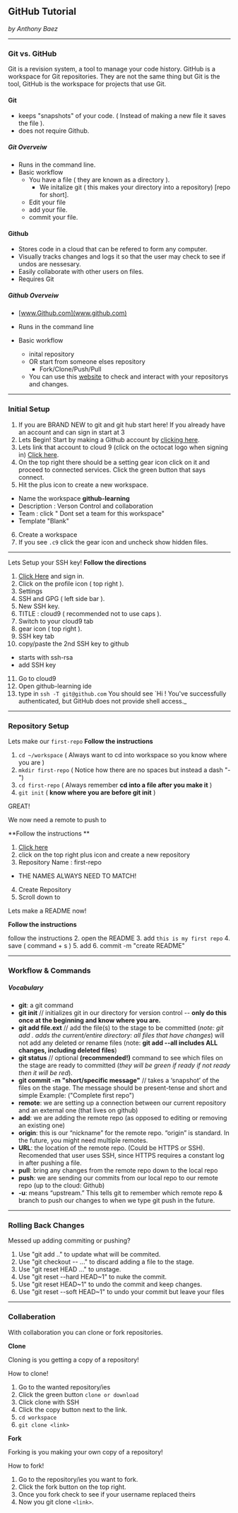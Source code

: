 ## GitHub Tutorial

_by Anthony Baez_

---
### Git vs. GitHub

Git is a revision system, a tool to manage your code history. GitHub is a workspace for Git repositories. They are not the same thing but Git is the tool, GitHub is the workspace for projects that use Git.

#### Git 
* keeps "snapshots" of your code. ( Instead of making a new file it saves the file ).
* does not require Github.
##### Git Overveiw
* Runs in the command line.
* Basic workflow
  * You have a file ( they are known as a directory ).
    * We initalize git ( this makes your directory into a repository) [repo for short].
  * Edit your file 
  * add your file.
  * commit your file.
 
#### Github
* Stores code in a cloud that can be refered to form any computer.
* Visually tracks changes and logs it so that the user may check to see if undos are nessesary.
* Easily collaborate with other users on files.
* Requires Git
##### Github Overveiw
* [www.Github.com](www.github.com) 

* Runs in the command line
* Basic workflow
  * inital repository
  * OR start from someone elses repository 
    * Fork/Clone/Push/Pull
  * You can use this [website](www.github.com) to check and interact with your repositorys and changes.
  


---
### Initial Setup
1. If you are BRAND NEW to git and git hub start here! If you already have an account and can sign in start at 3
2. Lets Begin! Start by making a Github account by [clicking here](www.https://github.com). 
3. Lets link that account to cloud 9 (click on the octocat logo when signing in) [Click here](c9.io/login).
4. On the top right there should be a setting gear icon click on it and proceed to connected services. Click the green button that says connect.
5. Hit the plus icon to create a new workspace.
* Name the workspace **github-learning**
* Description : Verson Control and collaboration
* Team : click " Dont set a team for this workspace"
* Template "Blank"
6. Create a workspace
7. If you see `.c9` click the gear icon and uncheck show hidden files.

---

Lets Setup your SSH key!
**Follow the directions**

1. [Click Here](www.github.com) and sign in.
2. Click on the profile icon ( top right ).
3. Settings 
4. SSH and GPG ( left side bar ).
5. New SSH key.
6. TITLE : cloud9 ( recommended not to use caps ).
7. Switch to your cloud9 tab
8. gear icon ( top right ).
9. SSH key tab 
10. copy/paste the 2nd SSH key to github
  * starts with ssh-rsa
  * add SSH key
11. Go to cloud9
12. Open github-learning ide
13. type in `ssh -T git@github.com`
 You should see `Hi <your username>! You've successfully authenticated, but GitHub does not provide shell access._
---
### Repository Setup
Lets make our `first-repo`
**Follow the instructions**
1. `cd ~/workspace` ( Always want to cd into workspace so you know where you are )
2. `mkdir first-repo` ( Notice how there are no spaces but instead a dash "-")
3. `cd first-repo` ( Always remember **cd into a file after you make it** )
4. `git init` ( **know where you are before git init** )

GREAT!  

We now need a remote to push to

**Follow the instructions ** 
1. [Click here](github.com)
2. click on the top right plus icon and create a new repository
3. Repository Name : first-repo
  * THE NAMES ALWAYS NEED TO MATCH!
4. Create Repository 
5. Scroll down to 

Lets make a README now!

**Follow the instructions**

follow the instructions
2. open the README
3. add `this is my first repo`
4. save ( command + s )
5. add 
6. commit -m "create README"



---
### Workflow & Commands
##### Vocabulary 
* **git**: a git command
* **git init** // initializes git in our directory for version control -- **only do this once at the beginning and know where you are.**
* **git add file.ext** // add the file(s) to the stage to be committed (_note: git add . adds the current/entire directory: all files that have changes_) will not add any deleted or rename files
(note: **git add --all  includes ALL changes, including deleted files**)
* **git status** // optional **(recommended!)** command to see which files on the stage are ready to committed (_they will be green if ready if not ready then it will be red_).
* **git commit -m "short/specific message"** // takes a ‘snapshot’ of the files on the stage. The message should be present-tense and short and simple Example: ("Complete first repo")
* **remote**: we are setting up a connection between our current repository and an external one (that lives on github)
* **add**: we are adding the remote repo (as opposed to editing or removing an existing one)
* **origin**: this is our “nickname” for the remote repo.  “origin” is standard.  In the future, you might need multiple remotes.
* **URL**: the location of the remote repo.  (Could be HTTPS or SSH). Recomended that user uses SSH, since HTTPS requires a constant log in after pushing a file.
* **pull**: bring any changes from the remote repo down to the local repo
* **push**: we are sending our commits from our local repo to our remote repo (up to the cloud: Github)
* **-u**: means “upstream.” This tells git to remember which remote repo & branch to push our changes to when we type git push in the future.
---
### Rolling Back Changes
Messed up adding commiting or pushing?

1. Use "git add <file>.." to update what will be commited.
2. Use "git checkout -- <file>..." to discard adding a file to the stage.
3. Use "git reset HEAD <file>..." to unstage.
4. Use "git reset --hard HEAD~1" to nuke the commit.
5. Use "git reset HEAD~1" to undo the commit and keep changes.
6. Use "git reset --soft HEAD~1" to undo your commit but leave your files

---

### Collaberation
With collaboration you can clone or fork repositories.

**Clone**

Cloning is you getting a copy of a repository!

How to clone!
1. Go to the wanted repository/ies 
2. Click the green button `clone or download`
3. Click clone with SSH
4. Click the copy button next to the link.
5. `cd workspace`
6. `git clone <link>`

**Fork**

Forking is you making your own copy of a repository!

How to fork!
1. Go to the repository/ies you want to fork.
2. Click the fork button on the top right.
3. Once you fork check to see if your username replaced theirs 
4. Now you git clone `<link>`.

